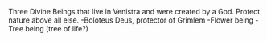 Three Divine Beings that live in Venistra and were created by a God. Protect nature above all else.
-Boloteus Deus, protector of Grimlem
-Flower being
-Tree being (tree of life?)